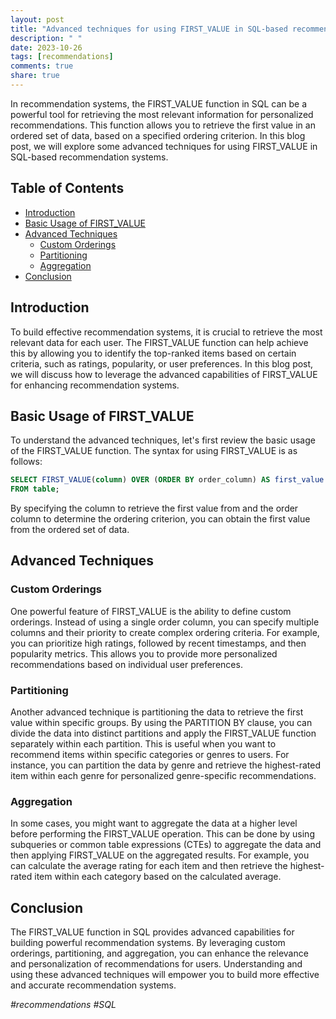 ```yaml
---
layout: post
title: "Advanced techniques for using FIRST_VALUE in SQL-based recommendation systems"
description: " "
date: 2023-10-26
tags: [recommendations]
comments: true
share: true
---
```


In recommendation systems, the FIRST_VALUE function in SQL can be a powerful tool for retrieving the most relevant information for personalized recommendations. This function allows you to retrieve the first value in an ordered set of data, based on a specified ordering criterion. In this blog post, we will explore some advanced techniques for using FIRST_VALUE in SQL-based recommendation systems.

## Table of Contents
- [Introduction](#introduction)
- [Basic Usage of FIRST_VALUE](#basic-usage-of-first_value)
- [Advanced Techniques](#advanced-techniques)
  - [Custom Orderings](#custom-orderings)
  - [Partitioning](#partitioning)
  - [Aggregation](#aggregation)
- [Conclusion](#conclusion)

## Introduction<a name="introduction"></a>

To build effective recommendation systems, it is crucial to retrieve the most relevant data for each user. The FIRST_VALUE function can help achieve this by allowing you to identify the top-ranked items based on certain criteria, such as ratings, popularity, or user preferences. In this blog post, we will discuss how to leverage the advanced capabilities of FIRST_VALUE for enhancing recommendation systems.

## Basic Usage of FIRST_VALUE<a name="basic-usage-of-first_value"></a>

To understand the advanced techniques, let's first review the basic usage of the FIRST_VALUE function. The syntax for using FIRST_VALUE is as follows:

```sql
SELECT FIRST_VALUE(column) OVER (ORDER BY order_column) AS first_value
FROM table;
```

By specifying the column to retrieve the first value from and the order column to determine the ordering criterion, you can obtain the first value from the ordered set of data.

## Advanced Techniques<a name="advanced-techniques"></a>

### Custom Orderings<a name="custom-orderings"></a>

One powerful feature of FIRST_VALUE is the ability to define custom orderings. Instead of using a single order column, you can specify multiple columns and their priority to create complex ordering criteria. For example, you can prioritize high ratings, followed by recent timestamps, and then popularity metrics. This allows you to provide more personalized recommendations based on individual user preferences.

### Partitioning<a name="partitioning"></a>

Another advanced technique is partitioning the data to retrieve the first value within specific groups. By using the PARTITION BY clause, you can divide the data into distinct partitions and apply the FIRST_VALUE function separately within each partition. This is useful when you want to recommend items within specific categories or genres to users. For instance, you can partition the data by genre and retrieve the highest-rated item within each genre for personalized genre-specific recommendations.

### Aggregation<a name="aggregation"></a>

In some cases, you might want to aggregate the data at a higher level before performing the FIRST_VALUE operation. This can be done by using subqueries or common table expressions (CTEs) to aggregate the data and then applying FIRST_VALUE on the aggregated results. For example, you can calculate the average rating for each item and then retrieve the highest-rated item within each category based on the calculated average.

## Conclusion<a name="conclusion"></a>

The FIRST_VALUE function in SQL provides advanced capabilities for building powerful recommendation systems. By leveraging custom orderings, partitioning, and aggregation, you can enhance the relevance and personalization of recommendations for users. Understanding and using these advanced techniques will empower you to build more effective and accurate recommendation systems.

*#recommendations #SQL*